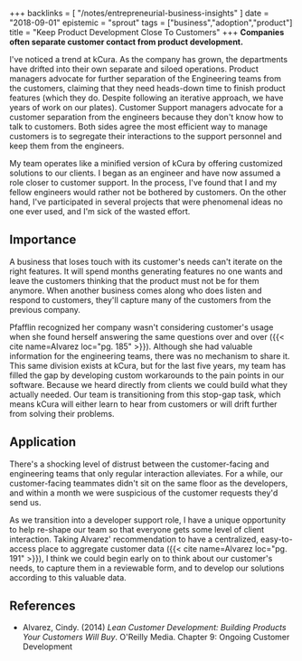 +++
backlinks = [
  "/notes/entrepreneurial-business-insights"
]
date = "2018-09-01"
epistemic = "sprout"
tags = ["business","adoption","product"]
title = "Keep Product Development Close To Customers"
+++
**Companies often separate customer contact from product development.**

I've noticed a trend at kCura.  As the company has grown, the departments have drifted into their own separate and siloed operations.  Product managers advocate for further separation of the Engineering teams from the customers, claiming that they need heads-down time to finish product features (which they do.  Despite following an iterative approach, we have years of work on our plates).  Customer Support managers advocate for a customer separation from the engineers because they don't know how to talk to customers.  Both sides agree the most efficient way to manage customers is to segregate their interactions to the support personnel and keep them from the engineers.

My team operates like a minified version of kCura by offering customized solutions to our clients.  I began as an engineer and have now assumed a role closer to customer support.  In the process, I've found that I and my fellow engineers would rather not be bothered by customers.  On the other hand, I've participated in several projects that were phenomenal ideas no one ever used, and I'm sick of the wasted effort.

## Importance

A business that loses touch with its customer's needs can't iterate on the right features.  It will spend months generating features no one wants and leave the customers thinking that the product must not be for them anymore.  When another business comes along who does listen and respond to customers, they'll capture many of the customers from the previous company.

Pfafflin recognized her company wasn't considering customer's usage when she found herself answering the same questions over and over ({{< cite name=Alvarez loc="pg. 185" >}}).  Although she had valuable information for the engineering teams, there was no mechanism to share it.  This same division exists at kCura, but for the last five years, my team has filled the gap by developing custom workarounds to the pain points in our software.  Because we heard directly from clients we could build what they actually needed.  Our team is transitioning from this stop-gap task, which means kCura will either learn to hear from customers or will drift further from solving their problems.

## Application

There's a shocking level of distrust between the customer-facing and engineering teams that only regular interaction alleviates.  For a while, our customer-facing teammates didn't sit on the same floor as the developers, and within a month we were suspicious of the customer requests they'd send us.

As we transition into a developer support role, I have a unique opportunity to help re-shape our team so that everyone gets some level of client interaction.  Taking Alvarez' recommendation to have a centralized, easy-to-access place to aggregate customer data ({{< cite name=Alvarez loc="pg. 191" >}}), I think we could begin early on to think about our customer's needs, to capture them in a reviewable form, and to develop our solutions according to this valuable data.

## References

- Alvarez, Cindy. (2014) _Lean Customer Development: Building Products Your Customers Will Buy_. O'Reilly Media. Chapter 9: Ongoing Customer Development
